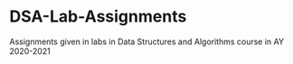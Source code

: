 # DSA-Lab-Assignments

Assignments given in labs in Data Structures and Algorithms course in AY 2020-2021
